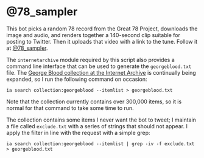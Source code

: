 # @78_sampler

This bot picks a random 78 record from the Great 78 Project, downloads the image and audio, and renders together a 140-second clip suitable for posting to Twitter. Then it uploads that video with a link to the tune. Follow it at [@78_sampler](https://twitter.com/78_sampler).

The `internetarchive` module required by this script also provides a command line interface that can be used to generate the `georgeblood.txt` file. The [George Blood collection at the Internet Archive](https://archive.org/details/georgeblood) is continually being expanded, so I run the following command on occasion:

```
ia search collection:georgeblood --itemlist > georgeblood.txt
```

Note that the collection currently contains over 300,000 items, so it is normal for that command to take some time to run.

The collection contains some items I never want the bot to tweet; I maintain a file called `exclude.txt` with a series of strings that should not appear. I apply the filter in line with the request with a simple grep:

```
ia search collection:georgeblood --itemlist | grep -iv -f exclude.txt > georgeblood.txt
```
